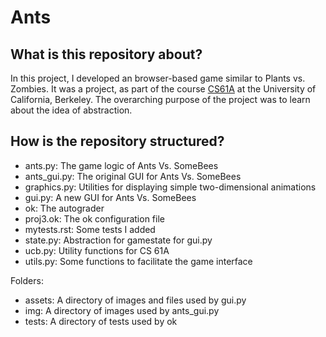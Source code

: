 # Ants

## What is this repository about?

In this project, I developed an browser-based game similar to Plants vs. Zombies.
It was a project, as part of the course [CS61A](https://cs61a.org/) at the University of California, Berkeley.
The overarching purpose of the project was to learn about the idea of abstraction.

## How is the repository structured?

- ants.py: The game logic of Ants Vs. SomeBees
- ants_gui.py: The original GUI for Ants Vs. SomeBees
- graphics.py: Utilities for displaying simple two-dimensional animations
- gui.py: A new GUI for Ants Vs. SomeBees
- ok: The autograder
- proj3.ok: The ok configuration file
- mytests.rst: Some tests I added
- state.py: Abstraction for gamestate for gui.py
- ucb.py: Utility functions for CS 61A
- utils.py: Some functions to facilitate the game interface

Folders:
- assets: A directory of images and files used by gui.py
- img: A directory of images used by ants_gui.py
- tests: A directory of tests used by ok
